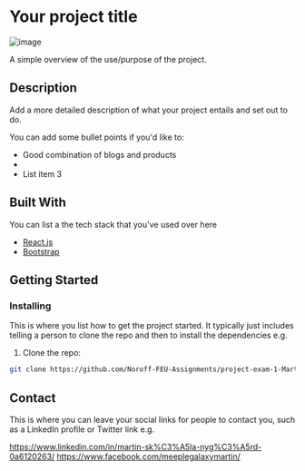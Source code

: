 # Your project title

![image](https://prototype.meeplegalaxy.com/wp-content/uploads/2023/12/portofilio-exam-1.png)

A simple overview of the use/purpose of the project.

## Description

Add a more detailed description of what your project entails and set out to do.

You can add some bullet points if you'd like to:

- Good combination of blogs and products
- 
- List item 3

## Built With

You can list a the tech stack that you've used over here

- [React.js](https://reactjs.org/)
- [Bootstrap](https://getbootstrap.com)

## Getting Started

### Installing

This is where you list how to get the project started. It typically just includes telling a person to clone the repo and then to install the dependencies e.g.

1. Clone the repo:

```bash
git clone https://github.com/Noroff-FEU-Assignments/project-exam-1-Martinsn676.git
```

## Contact

This is where you can leave your social links for people to contact you, such as a LinkedIn profile or Twitter link e.g.

https://www.linkedin.com/in/martin-sk%C3%A5la-nyg%C3%A5rd-0a6120263/
https://www.facebook.com/meeplegalaxymartin/


